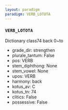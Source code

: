 ```yaml
---
layout: paradigm
paradigm: VERB_LOTOTA
---
```

### ` VERB_LOTOTA `

Dictionary class74 back 0~to
* grade_dir: strengthen
* plurale_tantum: False
* pos: VERB
* stem_diphthong: None
* stem_vowel: None
* upos: VERB
* harmony: back
* kotus_av: C
* kotus_tn: 74
* clitics: False
* possessive: False
